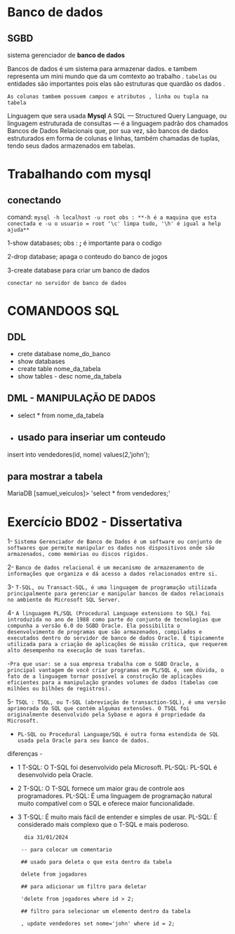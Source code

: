 # Banco de dados 

## SGBD 
sistema gerenciador de **banco de dados** 

 
Bancos de dados é um sistema para armazenar dados. e tambem representa um mini mundo que da um comtexto ao trabalho .
`tabelas`  ou entidades são importantes pois elas são estruturas que quardão os dados . 

`As colunas tambem possuem campos e atributos , linha ou tupla na tabela`  

Linguagem que sera usada **Mysql** A SQL — Structured Query Language, ou linguagem estruturada de consultas — é a linguagem padrão dos chamados Bancos de Dados Relacionais que, por sua vez, são bancos de dados estruturados em forma de colunas e linhas, também chamadas de tuplas, tendo seus dados armazenados em tabelas. 

# Trabalhando com mysql 

## conectando 


comand: `mysql -h localhost -u root obs : **-h é a maquina que esta conectada e -u o usuario = root '\c' limpa tudo, '\h' é igual a help ajuda** `

 1-show databases; obs : **;** é importante para o codigo 

 2-drop database; apaga o conteudo do banco de jogos 

 3-create database para criar um banco de dados  

`conectar no servidor de banco de dados `

# COMANDOOS SQL

## DDL 
   - crete database nome_do_banco
   - show databases 
   - create table nome_da_tabela 
   - show tables 
    - desc nome_da_tabela 


## DML -  MANIPULAÇÃO DE DADOS 
- select * from nome_da_tabela 
- ## usado para inseriar um conteudo 
insert into vendedores(id, nome) values(2,'john');
 ## para mostrar a tabela 
 MariaDB [samuel_veiculos]> 'select * from vendedores;'


# Exercício BD02 - Dissertativa

1- `Sistema Gerenciador de Banco de Dados é um software ou conjunto de softwares que permite manipular os dados nos dispositivos onde são armazenados, como memórias ou discos rígidos.
`

2- `Banco de dados relacional é um mecanismo de armazenamento de informações que organiza e dá acesso a dados relacionados entre si. `

3- `T-SQL, ou Transact-SQL, é uma linguagem de programação utilizada principalmente para gerenciar e manipular bancos de dados relacionais no ambiente do Microsoft SQL Server. 
`

4- `A linguagem PL/SQL (Procedural Language extensions to SQL) foi introduzida no ano de 1988 como parte do conjunto de tecnologias que compunha a versão 6.0 do SGBD Oracle. Ela possibilita o desenvolvimento de programas que são armazenados, compilados e executados dentro do servidor de banco de dados Oracle. É tipicamente utilizada para a criação de aplicações de missão crítica, que requerem alto desempenho na execução de suas tarefas.`

-` Pra que usar: se a sua empresa trabalha com o SGBD Oracle, a principal vantagem de você criar programas em PL/SQL é, sem dúvida, o fato de a linguagem tornar possível a construção de aplicações eficientes para a manipulação grandes volumes de dados (tabelas com milhões ou bilhões de registros). `

5- ``TSQL : TSQL, ou T-SQL (abreviação de transaction-SQL), é uma versão aprimorada do SQL que contém algumas extensões. O TSQL foi originalmente desenvolvido pela Sybase e agora é propriedade da Microsoft.``

- `PL-SQL ou Procedural Language/SQL é outra forma estendida de SQL usada pela Oracle para seu banco de dados.`

diferenças -

- 1  	T-SQL: 	O T-SQL foi desenvolvido pela Microsoft. 
        PL-SQL: PL-SQL é desenvolvido pela Oracle. 

- 2     T-SQL:  O T-SQL fornece um maior grau de controle aos                programadores. 
        PL-SQL: É uma linguagem de programação natural muito compatível com o SQL e oferece maior funcionalidade.

- 3     T-SQL:  É muito mais fácil de entender e simples de usar.
        PL-SQL: É considerado mais complexo que o T-SQL e mais poderoso.

        dia 31/01/2024 

       -- para colocar um comentario  
       
       ## usado para deleta o que esta dentro da tabela 

       delete from jogadores 

       ## para adicionar um filtro para deletar 

       'delete from jogadores where id > 2; 

       ## filtro para selecionar um elemento dentro da tabela 

       , update vendedores set nome='john' where id = 2;





